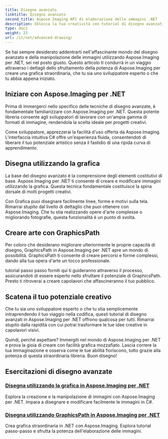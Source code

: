 ```yaml
---
title: Disegno avanzato
linktitle: Disegno avanzato
second_title: Aspose.Imaging API di elaborazione delle immagini .NET
description: Sblocca la tua creatività con tutorial di disegno avanzati in Aspose.Imaging per .NET. Impara a creare e modificare immagini senza sforzo con C#.
type: docs
weight: 23
url: /it/net/advanced-drawing/
---
```


Se hai sempre desiderato addentrarti nell'affascinante mondo del disegno avanzato e della manipolazione delle immagini utilizzando Aspose.Imaging per .NET, sei nel posto giusto. Questo articolo ti condurrà in un viaggio attraverso i dettagli dello sfruttamento della potenza di Aspose.Imaging per creare una grafica straordinaria, che tu sia uno sviluppatore esperto o che tu abbia appena iniziato.

## Iniziare con Aspose.Imaging per .NET

Prima di immergerci nello specifico delle tecniche di disegno avanzate, è fondamentale familiarizzare con Aspose.Imaging per .NET. Questa potente libreria consente agli sviluppatori di lavorare con un'ampia gamma di formati di immagine, rendendola la scelta ideale per progetti creativi.

Come sviluppatore, apprezzerai la facilità d'uso offerta da Aspose.Imaging. L'interfaccia intuitiva C# offre un'esperienza fluida, consentendoti di liberare il tuo potenziale artistico senza il fastidio di una ripida curva di apprendimento.

## Disegna utilizzando la grafica

La base del disegno avanzato è la comprensione degli elementi costitutivi di base. Aspose.Imaging per .NET ti consente di creare e modificare immagini utilizzando la grafica. Questa tecnica fondamentale costituisce la spina dorsale di molti progetti creativi. 

Con Grafica puoi disegnare facilmente linee, forme e motivi sulla tela. Rimarrai stupito dal livello di dettaglio che puoi ottenere con Aspose.Imaging. Che tu stia realizzando opere d'arte complesse o migliorando fotografie, questa funzionalità è un punto di svolta.

## Creare arte con GraphicsPath

Per coloro che desiderano migliorare ulteriormente le proprie capacità di disegno, GraphicsPath in Aspose.Imaging per .NET apre un mondo di possibilità. GraphicsPath ti consente di creare percorsi e forme complessi, dando alla tua opera d'arte un tocco professionale.

tutorial passo passo forniti qui ti guideranno attraverso il processo, assicurandoti di essere esperto nello sfruttare il potenziale di GraphicsPath. Presto ti ritroverai a creare capolavori che affascineranno il tuo pubblico.

## Scatena il tuo potenziale creativo

Che tu sia uno sviluppatore esperto o che tu stia semplicemente intraprendendo il tuo viaggio nella codifica, questi tutorial di disegno avanzati in Aspose.Imaging per .NET offrono qualcosa per tutti. Rimarrai stupito dalla rapidità con cui potrai trasformare le tue idee creative in capolavori visivi.

Quindi, perché aspettare? Immergiti nel mondo di Aspose.Imaging per .NET e prova la gioia di creare con facilità grafica mozzafiato. Lascia correre la tua immaginazione e osserva come le tue abilità fioriscono, tutto grazie alla potenza di questa straordinaria libreria. Buon disegno!
## Esercitazioni di disegno avanzate
### [Disegna utilizzando la grafica in Aspose.Imaging per .NET](./draw-using-graphics/)
Esplora la creazione e la manipolazione di immagini con Aspose.Imaging per .NET. Impara a disegnare e modificare facilmente le immagini in C#.
### [Disegna utilizzando GraphicsPath in Aspose.Imaging per .NET](./draw-using-graphicspath/)
Crea grafica straordinaria in .NET con Aspose.Imaging. Esplora tutorial passo-passo e sfrutta la potenza dell'elaborazione delle immagini.